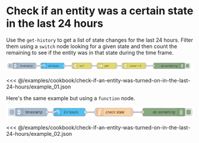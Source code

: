 # Check if an entity was a certain state in the last 24 hours

Use the `get-history` to get a list of state changes for the last 24 hours. Filter them using a `switch` node looking for a given state and then count the remaining to see if the entity was in that state during the time frame.

![screenshot](./images/check-if-an-entity-was-turned-on-in-the-last-24-hours_01.png)

<<< @/examples/cookbook/check-if-an-entity-was-turned-on-in-the-last-24-hours/example_01.json

Here's the same example but using a `function` node.

![screenshot](./images/check-if-an-entity-was-turned-on-in-the-last-24-hours_02.png)

<<< @/examples/cookbook/check-if-an-entity-was-turned-on-in-the-last-24-hours/example_02.json

